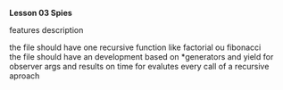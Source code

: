 **Lesson 03 Spies** 

features description

the file should have one recursive function like factorial ou fibonacci\
the file should have an development based on *generators and yield for observer args and results on time for evalutes every call of a recursive aproach
